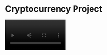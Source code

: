 # Cryptocurrency Project

<video src='final_app.mp4v' width=200/> 

## Introducción
A sample app that display a _"Order books"_, An order book is a record of all the buy and sell orders that have been placed for a particular cryptocurrency pair on a cryptocurrency exchange market.
The order book is typically divided into two sections: one for buy orders and one for sell orders. The orders are recorded in chronological order, from the oldest to the newest. Each order indicates the price and quantity of the cryptocurrency that the buyer or seller wants to buy or sell.
The order book is important because it provides traders with information about the liquidity of the market, as well as the current prices and buying and selling trends for the cryptocurrency in question. Traders can use this information to make informed decisions about when to buy or sell a cryptocurrency and at what price."

## Proyect Structure
The purpose of this project to illustrate the usage of MVVM architecture design pattern that follow the best practices of Clean Architecture using the following technology stack.

1. Clean Architecture
2. MVVM
3. Hilt (Dependency Injection)
4. Live Data, Flow
5. Room Database
6. Retrofit
7. Okhttp3
8. RxJava3
9. Unit Testing (Espresso), Mockito
10. AndroidX
11. Glide
12. JetPack Libraries
13. View Binding
14. Coroutines
15. Navigation Component

<img src="clean-architecture-own-layers.png" alt="drawing" width="600"/>
<img src="proyect_architecture.png" alt="drawing" width="600"/>

It was decided to use the clean architecture pattern due to its focus on separating the responsibilities of the code in different capabilities and levels of abstraction, with the aim of creating scalable, maintainable and flexible systems, the way to implement it for this project is as follows:

1. Presentation layer: Responsible for displaying the user interface and managing user interaction with the app, using MVVM
2. Domain layer: This layer contains the business logic of the application. Contains business rules and entity classes
3. Data layer: This layer is responsible for obtaining and storing the application data, including access to the local database and remote APIs

For the consume of services, it was decided to use the retrofit library due to its advantages compared to other libraries, among which are its easy integration, the use of its annotations to facilitate the construction of requests and the interpretation of responses, ease of data conversion with the help of the Gson library, its compatibility with OkHttp and its ease of use.

To facilitate data collection through the use of asynchronous programming, it was decided to use LiveData to update the user interface safely and in real time, since in addition to these two advantages it offers us, it helps us by combining it with the data cycle. lifetime of the activity or fragment, which means that the UI update can only be guaranteed when the activity or fragment is in active state.

For obtaining and issuing data, it was decided to use Flow since it allows us to transform and process the data asynchronously.

And as an extra example of its use, it was decided to use RxJava instead of flow for the consumption of one of the services, to see the difference between using this library compared to others

## Libraries

```
lifecycle_version = "2.5.1"
retrofit_version = "2.9.0"
gson_version = "2.10.1"
rx_version = "3.0.0"
materialDesigne_version = "1.2.0-alpha02"
hilt_version = "2.44"
nav_version = "2.5.3"
splash_version = "1.0.0"
glide_version = "4.14.2"
okhttp_version = "5.0.0-alpha.2"
room_version = "2.4.3"
espresso_version = "3.5.1"
junit_version = "1.1.3"
mockk_version = "1.12.2"
coroutines_version = "1.6.4"
```

```
// Material Design
implementation 'com.google.android.material:material:1.8.0'
implementation "com.google.android.material:material:$materialDesigne_version"

// SPLASH SCREEN
implementation "androidx.core:core-splashscreen:$splash_version"

// RETROFIT
implementation "com.squareup.retrofit2:retrofit:$retrofit_version"
implementation "com.squareup.retrofit2:converter-gson:$retrofit_version"
implementation "com.squareup.retrofit2:adapter-rxjava3:$retrofit_version"
implementation "com.google.code.gson:gson:$gson_version"

// RXJAVA
implementation "io.reactivex.rxjava3:rxandroid:$rx_version"
implementation "io.reactivex.rxjava3:rxjava:$rx_version"

// OKHTTP
implementation "com.squareup.okhttp3:okhttp:$okhttp_version"
implementation "com.squareup.okhttp3:logging-interceptor:$okhttp_version"
implementation "com.squareup.okhttp3:okhttp-urlconnection:4.4.1"

// VIEWMODEL
implementation "androidx.lifecycle:lifecycle-viewmodel-ktx:$lifecycle_version"
implementation "androidx.lifecycle:lifecycle-livedata-ktx:$lifecycle_version"
implementation "androidx.lifecycle:lifecycle-viewmodel-savedstate:$lifecycle_version"
implementation "org.jetbrains.kotlinx:kotlinx-coroutines-core:$coroutines_version"

// HILT
implementation "com.google.dagger:hilt-android:$hilt_version"
kapt "com.google.dagger:hilt-compiler:$hilt_version"

// NAVIGATION
implementation "androidx.navigation:navigation-fragment-ktx:$nav_version"
implementation "androidx.navigation:navigation-ui-ktx:$nav_version"

// Glide
implementation "com.github.bumptech.glide:glide:$glide_version"
kapt "com.github.bumptech.glide:compiler:$glide_version"

// ROOM
implementation "androidx.room:room-ktx:$room_version"
kapt "androidx.room:room-compiler:$room_version"

// TEST
testImplementation 'junit:junit:4.13.2'
testImplementation "io.mockk:mockk:$mockk_version"
testImplementation "org.mockito:mockito-inline:3.11.2"
testImplementation "androidx.arch.core:core-testing:2.2.0"
testImplementation "org.mockito.kotlin:mockito-kotlin:4.1.0"
testImplementation "org.jetbrains.kotlinx:kotlinx-coroutines-test:$coroutines_version"
androidTestImplementation 'androidx.test:core:1.5.0'
androidTestImplementation "androidx.test:runner:1.5.2"
androidTestImplementation "androidx.test.ext:junit:$junit_version"
androidTestImplementation "androidx.test.espresso:espresso-core:$espresso_version"
androidTestImplementation "androidx.test.espresso:espresso-contrib:$espresso_version"
androidTestImplementation "androidx.test.espresso:espresso-accessibility:$espresso_version"



